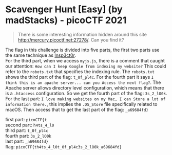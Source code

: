 # Scavenger Hunt [Easy] (by madStacks) - picoCTF 2021
> There is some interesting information hidden around this site <a href="http://mercury.picoctf.net:27278/">http://mercury.picoctf.net:27278/</a>. Can you find it?


The flag in this challenge is divided into five parts, the first two parts use the same technique as [Insp3ct0r](../Insp3ct0r/README.md).\
For the third part, when we access `myjs.js`, there is a comment that caught our attention: `How can I keep Google from indexing my website?` This could refer to the `robots.txt` that specifies the indexing rule. The `robots.txt` shows the third part of the flag: `t_0f_pl4c`.
For the fourth part it says `I think this is an apache server... can you Access the next flag?`. The Apache server allows directory level configuration, which means that there is a `.htaccess` configuration. So we get the fourth part of the flag: `3s_2_lO0k`.\
For the last part: `I love making websites on my Mac, I can Store a lot of information there.`, this implies the `.DS_Store` file specifically related to macOS. Then access that to get the last part of the flag: `_a69684fd}`


first part: `picoCTF{t` \
second part: `h4ts_4_l0`\
third part: `t_0f_pl4c` \
fourth part: `3s_2_lO0k` \
last part: `_a69684fd}` \
flag: `picoCTF{th4ts_4_l0t_0f_pl4c3s_2_lO0k_a69684fd}`

